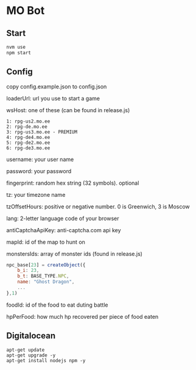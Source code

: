 # MO Bot

## Start

```sh
nvm use
npm start
```

## Config

copy config.example.json to config.json

loaderUrl: url you use to start a game

wsHost: one of these (can be found in release.js)
```
1: rpg-us2.mo.ee
2: rpg-de.mo.ee
3: rpg-us3.mo.ee - PREMIUM
4: rpg-de4.mo.ee
5: rpg-de2.mo.ee
6: rpg-de3.mo.ee
```

username: your user name

password: your password

fingerprint: random hex string (32 symbols). optional

tz: your timezone name

tzOffsetHours: positive or negative number. 0 is Greenwich, 3 is Moscow

lang: 2-letter language code of your browser

antiCaptchaApiKey: anti-captcha.com api key

mapId: id of the map to hunt on

monstersIds: array of monster ids (found in release.js)
```javascript
npc_base[23] = createObject({
	b_i: 23,
	b_t: BASE_TYPE.NPC,
	name: "Ghost Dragon",
	...
},1)
```

foodId: id of the food to eat duting battle

hpPerFood: how much hp recovered per piece of food eaten

## Digitalocean

```
apt-get update
apt-get upgrade -y
apt-get install nodejs npm -y
```
